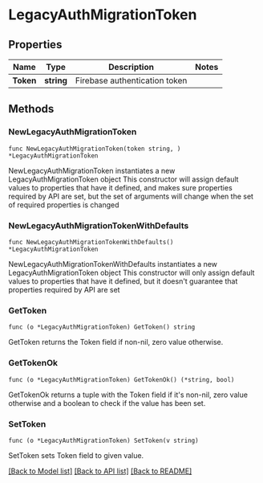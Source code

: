 # LegacyAuthMigrationToken

## Properties

Name | Type | Description | Notes
------------ | ------------- | ------------- | -------------
**Token** | **string** | Firebase authentication token | 

## Methods

### NewLegacyAuthMigrationToken

`func NewLegacyAuthMigrationToken(token string, ) *LegacyAuthMigrationToken`

NewLegacyAuthMigrationToken instantiates a new LegacyAuthMigrationToken object
This constructor will assign default values to properties that have it defined,
and makes sure properties required by API are set, but the set of arguments
will change when the set of required properties is changed

### NewLegacyAuthMigrationTokenWithDefaults

`func NewLegacyAuthMigrationTokenWithDefaults() *LegacyAuthMigrationToken`

NewLegacyAuthMigrationTokenWithDefaults instantiates a new LegacyAuthMigrationToken object
This constructor will only assign default values to properties that have it defined,
but it doesn't guarantee that properties required by API are set

### GetToken

`func (o *LegacyAuthMigrationToken) GetToken() string`

GetToken returns the Token field if non-nil, zero value otherwise.

### GetTokenOk

`func (o *LegacyAuthMigrationToken) GetTokenOk() (*string, bool)`

GetTokenOk returns a tuple with the Token field if it's non-nil, zero value otherwise
and a boolean to check if the value has been set.

### SetToken

`func (o *LegacyAuthMigrationToken) SetToken(v string)`

SetToken sets Token field to given value.



[[Back to Model list]](../README.md#documentation-for-models) [[Back to API list]](../README.md#documentation-for-api-endpoints) [[Back to README]](../README.md)


